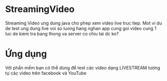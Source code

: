 # StreamingVideo
Streaming Video
ung dung java cho phep xem video live truc tiep.
Mot vi du de test ung dung live voi so luong hang nghan app cung goi video cung 1 luc de kiem tra bang thong va server co chiu tai dc ko?
# Ứng dụng
Với phần mềm bạn có thể dùng để test các video dạng LIVESTREAM tương tự các video trên facebook và YouTube
